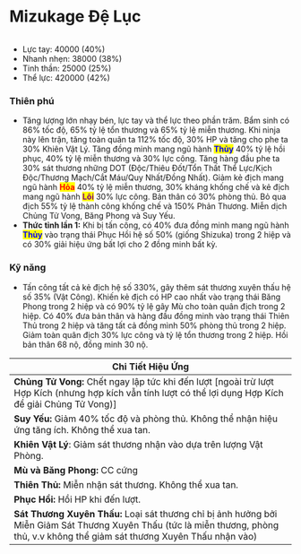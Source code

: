 # Mizukage Đệ Lục

<figure><img src="../../.gitbook/assets/Chojuro_S.Atk_.gif" alt=""><figcaption></figcaption></figure>

* Lực tay: 40000 (40%)
* Nhanh nhẹn: 38000 (38%)
* Tinh thần: 25000 (25%)
* Thể lực: 420000 (42%)

### Thiên phú

* Tăng lượng lớn nhạy bén, lực tay và thể lực theo phần trăm. Bẩm sinh có 86% tốc độ, 65% tỷ lệ tổn thương và 65% tỷ lệ miễn thương. Khi ninja này lên trận, tăng toàn quân ta 112% tốc độ, 30% HP và tăng cho phe ta 30% Khiên Vật Lý. Tăng đồng minh mang ngũ hành <mark style="color:blue;">**Thủy**</mark> 40% tỷ lệ hồi phục, 40% tỷ lệ miễn thương và 30% lực công. Tăng hàng đầu phe ta 30% sát thương những DOT (Độc/Thiêu Đốt/Tổn Thất Thể Lực/Kịch Độc/Thương Mạch/Cắt Máu/Quy Nhất/Đồng Nhất). Giảm kẻ địch mang ngũ hành <mark style="color:red;">**Hỏa**</mark> 40% tỷ lệ miễn thương, 30% kháng khống chế và kẻ địch mang ngũ hành <mark style="color:purple;">**Lôi**</mark> 30% lực công. Bản thân có 30% phòng thủ. Bỏ qua địch 55% tỷ lệ thành công khống chế và 150% Phản Thương. Miễn dịch Chủng Tử Vong, Băng Phong và Suy Yếu.
* **Thức tỉnh lần 1:** Khi bị tấn công, có 40% đưa đồng minh mang ngũ hành <mark style="color:blue;">**Thủy**</mark> vào trạng thái Phục Hồi hệ số 50% (giống Shizuka) trong 2 hiệp và có 30% giải hiệu ứng bất lợi cho 2 đồng minh bất kỳ.

### Kỹ năng

* Tấn công tất cả kẻ địch hệ số 330%, gây thêm sát thương xuyên thấu hệ số 35% (Vật Công). Khiến kẻ địch có HP cao nhất vào trạng thái Băng Phong trong 2 hiệp và có 90% tỷ lệ gây Mù cho toàn quân địch trong 2 hiệp. Có 40% đưa bản thân và hàng đầu đồng minh vào trạng thái Thiên Thủ trong 2 hiệp và tăng tất cả đồng mình 50% phòng thủ trong 2 hiệp. Giảm toàn quân địch 30% lực công và tỷ lệ tổn thương trong 2 hiệp. Hồi bản thân 68 nộ, đồng minh 30 nộ.

| Chi Tiết Hiệu Ứng                                                                                                                                                                  |
| ---------------------------------------------------------------------------------------------------------------------------------------------------------------------------------- |
| **Chủng Tử Vong:** Chết ngay lập tức khi đến lượt \[ngoài trừ lượt Hợp Kích (nhưng hợp kích vẫn tính lượt có thể lợi dụng Hợp Kích để giải Chủng Tử Vong)]                         |
| **Suy Yếu:** Giảm 40% tốc độ và phòng thủ. Không thể nhận hiệu ứng tăng ích. Không thể xua tan.                                                                                    |
| **Khiên Vật Lý**: Giảm sát thương nhận vào dựa trên lượng Vật Phòng.                                                                                                               |
| **Mù và Băng Phong:** CC cứng                                                                                                                                                      |
| **Thiên Thủ:** Miễn nhận sát thương. Không thể xua tan.                                                                                                                            |
| **Phục Hồi:** Hồi HP khi đến lượt.                                                                                                                                                 |
| **Sát Thương Xuyên Thấu:** Loại sát thương chỉ bị ảnh hưởng bởi Miễn Giảm Sát Thương Xuyên Thấu (tức là miễn thương, phòng thủ, v.v không thể giảm sát thương Xuyên Thấu nhận vào) |
